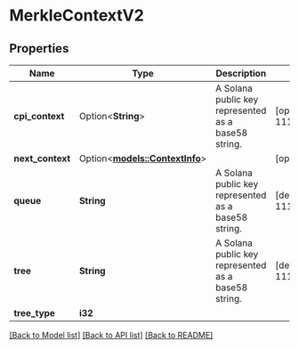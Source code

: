 # MerkleContextV2

## Properties

Name | Type | Description | Notes
------------ | ------------- | ------------- | -------------
**cpi_context** | Option<**String**> | A Solana public key represented as a base58 string. | [optional][default to 111111131h1vYVSYuKP6AhS86fbRdMw9XHiZAvAaj]
**next_context** | Option<[**models::ContextInfo**](ContextInfo.md)> |  | [optional]
**queue** | **String** | A Solana public key represented as a base58 string. | [default to 111111131h1vYVSYuKP6AhS86fbRdMw9XHiZAvAaj]
**tree** | **String** | A Solana public key represented as a base58 string. | [default to 111111131h1vYVSYuKP6AhS86fbRdMw9XHiZAvAaj]
**tree_type** | **i32** |  | 

[[Back to Model list]](../README.md#documentation-for-models) [[Back to API list]](../README.md#documentation-for-api-endpoints) [[Back to README]](../README.md)


